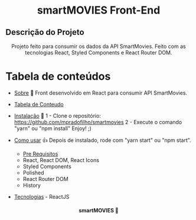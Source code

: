 <h1 align="center">smartMOVIES Front-End</h1>

## Descrição do Projeto ##
<p align="center">Projeto feito para consumir os dados da API SmartMovies.
Feito com as tecnologias React, Styled Components e React Router DOM.</p>

Tabela de conteúdos
=================
<!--ts-->
   * [Sobre](#Sobre) 👔
   Front desenvolvido em React para consumir API SmartMovies.
   * [Tabela de Conteudo](#tabela-de-conteudo)

   * [Instalação](#instalacao) 🏤
   1 - Clone o repositório: https://github.com/mpradofilho/smartmovies
   2 - Execute o comando "yarn" ou "npm install"
   Enjoy! ;)

   * [Como usar](#como-usar) 👍
  Depois de instalado, rode com "yarn start" ou "npm start".
      * [Pre Requisitos](#pre-requisitos)
      - React, React DOM, React Icons
      - Styled Components
      - Polished
      - React Router DOM
      - History

   * [Tecnologias](#tecnologias)
    - ReactJS
<!--te-->

<h4 align="center">
	 smartMOVIES 🚀
</h4>
